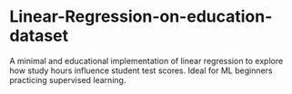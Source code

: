 # Linear-Regression-on-education-dataset
A minimal and educational implementation of linear regression to explore how study hours influence student test scores. Ideal for ML beginners practicing supervised learning.
